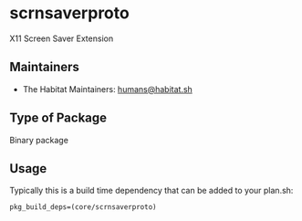 # scrnsaverproto

X11 Screen Saver Extension

## Maintainers

* The Habitat Maintainers: <humans@habitat.sh>

## Type of Package

Binary package

## Usage

Typically this is a build time dependency that can be added to your
plan.sh:

    pkg_build_deps=(core/scrnsaverproto)

